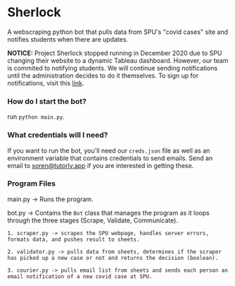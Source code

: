 # Sherlock
A webscraping python bot that pulls data from SPU's "covid cases" site and notifies students when there are updates.

**NOTICE:** Project Sherlock stopped running in December 2020 due to SPU changing their website to a dynamic Tableau dashboard. However, our team is commited to notifying students. We will continue sending notifications until the administration decides to do it themselves. To sign up for notifications, visit this [link](https://tutorly.com/covid).

### How do I start the bot?
run `python main.py`.

### What credentials will I need?
If you want to run the bot, you'll need our `creds.json` file as well as an environment variable that contains credentials to send emails. Send an email to soren@tutorly.app if you are interested in getting these.

### Program Files
main.py -> Runs the program.

bot.py -> Contains the `Bot` class that manages the program as it loops through the three stages (Scrape, Validate, Communicate).

    1. scraper.py -> scrapes the SPU webpage, handles server errors, formats data, and pushes result to sheets.
    
    2. validator.py -> pulls data from sheets, determines if the scraper has picked up a new case or not and returns the decision (boolean).
    
    3. courier.py -> pulls email list from sheets and sends each person an email notification of a new covid case at SPU.
